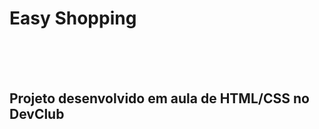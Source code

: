 <h1> Easy Shopping</h1>
<br>
<br>
<br>
<h2>Projeto desenvolvido em aula de HTML/CSS no DevClub</h2>
